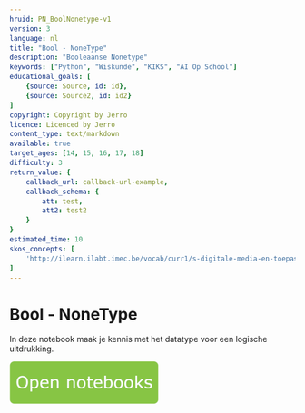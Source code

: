 ```yaml
---
hruid: PN_BoolNonetype-v1
version: 3
language: nl
title: "Bool - NoneType"
description: "Booleaanse Nonetype"
keywords: ["Python", "Wiskunde", "KIKS", "AI Op School"]
educational_goals: [
    {source: Source, id: id}, 
    {source: Source2, id: id2}
]
copyright: Copyright by Jerro
licence: Licenced by Jerro
content_type: text/markdown
available: true
target_ages: [14, 15, 16, 17, 18]
difficulty: 3
return_value: {
    callback_url: callback-url-example,
    callback_schema: {
        att: test,
        att2: test2
    }
}
estimated_time: 10
skos_concepts: [
    'http://ilearn.ilabt.imec.be/vocab/curr1/s-digitale-media-en-toepassingen'
]
---
```


# Bool - NoneType
In deze notebook maak je kennis met het datatype voor een logische uitdrukking.  

[![](embed/Knop.png "Knop")](https://kiks.ilabt.imec.be/jupyterhub/?id=1014 "Notebooks Rekenen")

